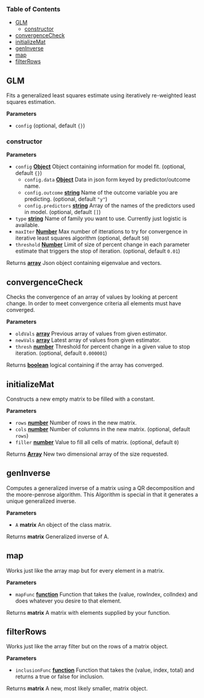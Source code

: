 <!-- Generated by documentation.js. Update this documentation by updating the source code. -->

### Table of Contents

-   [GLM](#glm)
    -   [constructor](#constructor)
-   [convergenceCheck](#convergencecheck)
-   [initializeMat](#initializemat)
-   [genInverse](#geninverse)
-   [map](#map)
-   [filterRows](#filterrows)

## GLM

Fits a generalized least squares estimate using iteratively re-weighted least squares estimation.

**Parameters**

-   `config`   (optional, default `{}`)

### constructor

**Parameters**

-   `config` **[Object](https://developer.mozilla.org/en-US/docs/Web/JavaScript/Reference/Global_Objects/Object)** Object containing information for model fit. (optional, default `{}`)
    -   `config.data` **[Object](https://developer.mozilla.org/en-US/docs/Web/JavaScript/Reference/Global_Objects/Object)** Data in json form keyed by predictor/outcome name.
    -   `config.outcome` **[string](https://developer.mozilla.org/en-US/docs/Web/JavaScript/Reference/Global_Objects/String)** Name of the outcome variable you are predicting. (optional, default `"y"`)
    -   `config.predictors` **[string](https://developer.mozilla.org/en-US/docs/Web/JavaScript/Reference/Global_Objects/String)** Array of the names of the predictors used in model. (optional, default `[]`)
-   `type` **[string](https://developer.mozilla.org/en-US/docs/Web/JavaScript/Reference/Global_Objects/String)** Name of family you want to use. Currently just logistic is available.
-   `maxIter` **[Number](https://developer.mozilla.org/en-US/docs/Web/JavaScript/Reference/Global_Objects/Number)** Max number of itterations to try for convergence in iterative least squares algorithm (optional, default `50`)
-   `threshold` **[Number](https://developer.mozilla.org/en-US/docs/Web/JavaScript/Reference/Global_Objects/Number)** Limit of size of percent change in each parameter estimate that triggers the stop of iteration. (optional, default `0.01`)

Returns **[array](https://developer.mozilla.org/en-US/docs/Web/JavaScript/Reference/Global_Objects/Array)** Json object containing eigenvalue and vectors.

## convergenceCheck

Checks the convergence of an array of values by looking at percent change. In order to meet convergence criteria all elements must have converged.

**Parameters**

-   `oldVals` **[array](https://developer.mozilla.org/en-US/docs/Web/JavaScript/Reference/Global_Objects/Array)** Previous array of values from given estimator.
-   `newVals` **[array](https://developer.mozilla.org/en-US/docs/Web/JavaScript/Reference/Global_Objects/Array)** Latest array of values from given estimator.
-   `thresh` **[number](https://developer.mozilla.org/en-US/docs/Web/JavaScript/Reference/Global_Objects/Number)** Threshold for percent change in a given value to stop iteration. (optional, default `0.000001`)

Returns **[boolean](https://developer.mozilla.org/en-US/docs/Web/JavaScript/Reference/Global_Objects/Boolean)** logical containing if the array has converged.

## initializeMat

Constructs a new empty matrix to be filled with a constant.

**Parameters**

-   `rows` **[number](https://developer.mozilla.org/en-US/docs/Web/JavaScript/Reference/Global_Objects/Number)** Number of rows in the new matrix.
-   `cols` **[number](https://developer.mozilla.org/en-US/docs/Web/JavaScript/Reference/Global_Objects/Number)** Number of columns in the new matrix. (optional, default `rows`)
-   `filler` **[number](https://developer.mozilla.org/en-US/docs/Web/JavaScript/Reference/Global_Objects/Number)** Value to fill all cells of matrix. (optional, default `0`)

Returns **[Array](https://developer.mozilla.org/en-US/docs/Web/JavaScript/Reference/Global_Objects/Array)** New two dimensional array of the size requested.

## genInverse

Computes a generalized inverse of a matrix using a QR decomposition and the moore-penrose algorithm.
This Algorithm is special in that it generates a unique generalized inverse.

**Parameters**

-   `A` **matrix** An object of the class matrix.

Returns **matrix** Generalized inverse of A.

## map

Works just like the array map but for every element in a matrix.

**Parameters**

-   `mapFunc` **[function](https://developer.mozilla.org/en-US/docs/Web/JavaScript/Reference/Statements/function)** Function that takes the (value, rowIndex, colIndex) and does whatever you desire to that element.

Returns **matrix** A matrix with elements supplied by your function.

## filterRows

Works just like the array filter but on the rows of a matrix object.

**Parameters**

-   `inclusionFunc` **[function](https://developer.mozilla.org/en-US/docs/Web/JavaScript/Reference/Statements/function)** Function that takes the (value, index, total) and returns a true or false for inclusion.

Returns **matrix** A new, most likely smaller, matrix object.
